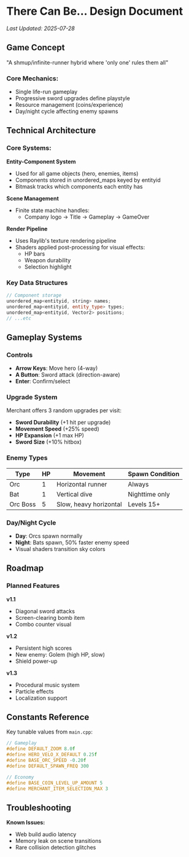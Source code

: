 # There Can Be... Design Document
*Last Updated: 2025-07-28*

## Game Concept
"A shmup/infinite-runner hybrid where 'only one' rules them all"

### Core Mechanics:
- Single life-run gameplay  
- Progressive sword upgrades define playstyle
- Resource management (coins/experience) 
- Day/night cycle affecting enemy spawns

## Technical Architecture

### Core Systems:

**Entity-Component System**
- Used for all game objects (hero, enemies, items)  
- Components stored in unordered_maps keyed by entityid  
- Bitmask tracks which components each entity has  

**Scene Management**
- Finite state machine handles:
  - Company logo → Title → Gameplay → GameOver  

**Render Pipeline**
- Uses Raylib's texture rendering pipeline  
- Shaders applied post-processing for visual effects:
  - HP bars
  - Weapon durability  
  - Selection highlight  

### Key Data Structures
```cpp
// Component storage
unordered_map<entityid, string> names;  
unordered_map<entityid, entity_type> types;
unordered_map<entityid, Vector2> positions; 
// ...etc
```

## Gameplay Systems

### Controls
- **Arrow Keys**: Move hero (4-way)  
- **A Button**: Sword attack (direction-aware)
- **Enter**: Confirm/select  

### Upgrade System
Merchant offers 3 random upgrades per visit:
- **Sword Durability** (+1 hit per upgrade)  
- **Movement Speed** (+25% speed)  
- **HP Expansion** (+1 max HP)  
- **Sword Size** (+10% hitbox)

### Enemy Types  

| Type       | HP | Movement                  | Spawn Condition |
|------------|----|---------------------------|------------------|
| Orc        | 1  | Horizontal runner         | Always           |  
| Bat        | 1  | Vertical dive             | Nighttime only   |
| Orc Boss   | 5  | Slow, heavy horizontal    | Levels 15+       |

### Day/Night Cycle
- **Day**: Orcs spawn normally  
- **Night**: Bats spawn, 50% faster enemy speed  
- Visual shaders transition sky colors

## Roadmap

### Planned Features

**v1.1**
- Diagonal sword attacks  
- Screen-clearing bomb item  
- Combo counter visual  

**v1.2**  
- Persistent high scores  
- New enemy: Golem (high HP, slow)  
- Shield power-up  

**v1.3**
- Procedural music system  
- Particle effects  
- Localization support  

## Constants Reference

Key tunable values from `main.cpp`:

```cpp
// Gameplay
#define DEFAULT_ZOOM 8.0f
#define HERO_VELO_X_DEFAULT 0.25f  
#define BASE_ORC_SPEED -0.20f
#define DEFAULT_SPAWN_FREQ 300

// Economy
#define BASE_COIN_LEVEL_UP_AMOUNT 5
#define MERCHANT_ITEM_SELECTION_MAX 3
```

## Troubleshooting

**Known Issues:**
- Web build audio latency  
- Memory leak on scene transitions  
- Rare collision detection glitches
